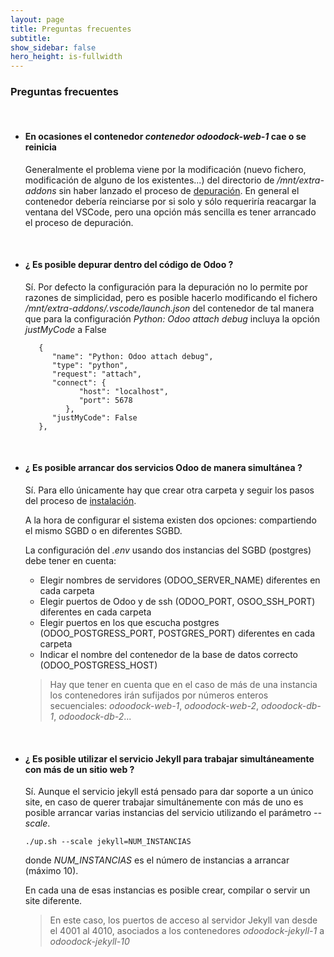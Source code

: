 ```yaml
---
layout: page
title: Preguntas frecuentes
subtitle:
show_sidebar: false
hero_height: is-fullwidth
---
```


### Preguntas frecuentes

<br>

* #### En ocasiones el contenedor _contenedor odoodock-web-1_ cae o se reinicia

    Generalmente el problema viene por la modificación (nuevo fichero, modificación de alguno de los existentes...) del directorio de _/mnt/extra-addons_ sin haber lanzado el proceso de [depuración](#cómo-depurar-módulos-con-vscode). En general el contenedor debería reinciarse por si solo y sólo requeriría reacargar la ventana del VSCode, pero una opción más sencilla es tener arrancado el proceso de depuración.

<br>

* #### ¿ Es posible depurar dentro del código de Odoo ?

   Sí. Por defecto la configuración para la depuración no lo permite por razones de simplicidad, pero es posible hacerlo modificando el fichero _/mnt/extra-addons/.vscode/launch.json_ del contenedor de tal manera que para la configuración _Python: Odoo attach debug_ incluya la opción _justMyCode_ a False

   ```
      {
         "name": "Python: Odoo attach debug",
         "type": "python",
         "request": "attach",
         "connect": {
               "host": "localhost",
               "port": 5678
            },
         "justMyCode": False
      },
   ```
<br>

* #### ¿ Es posible arrancar dos servicios Odoo de manera simultánea ?

   Sí. Para ello únicamente hay que crear otra carpeta y seguir los pasos del proceso de [instalación](#instalación). 
   
   A la hora de configurar el sistema existen dos opciones: compartiendo el mismo SGBD o en diferentes SGBD. 
   
   La configuración del _.env_ usando dos instancias del SGBD (postgres) debe tener en cuenta:

   - Elegir nombres de servidores (ODOO_SERVER_NAME) diferentes en cada carpeta
   - Elegir puertos de Odoo y de ssh (ODOO_PORT, OSOO_SSH_PORT) diferentes en cada carpeta
   - Elegir puertos en los que escucha postgres (ODOO_POSTGRESS_PORT, POSTGRES_PORT) diferentes en cada carpeta
   - Indicar el nombre del contenedor de la base de datos correcto (ODOO_POSTGRESS_HOST)

   > Hay que tener en cuenta que en el caso de más de una instancia los contenedores irán sufijados por números enteros secuenciales: _odoodock-web-1_, _odoodock-web-2_, _odoodock-db-1_, _odoodock-db-2_...

<br>

* #### ¿ Es posible utilizar el servicio Jekyll para trabajar simultáneamente con más de un sitio web ?

   Sí. Aunque el servicio jekyll está pensado para dar soporte a un único site, en caso de querer trabajar simultánemente con más de uno es posible arrancar varias instancias del servicio utilizando el parámetro _--scale_.

   ```
   ./up.sh --scale jekyll=NUM_INSTANCIAS
   ```

   donde _NUM_INSTANCIAS_ es el número de instancias a arrancar (máximo 10). 

   En cada una de esas instancias es posible crear, compilar o servir un site diferente.

   > En este caso, los puertos de acceso al servidor Jekyll van desde el 4001 al 4010, asociados a los contenedores _odoodock-jekyll-1_ a _odoodock-jekyll-10_
